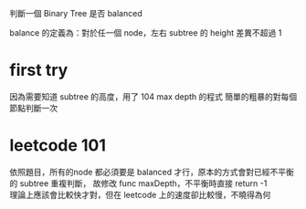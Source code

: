 判斷一個 Binary Tree 是否 balanced

balance 的定義為：對於任一個 node，左右 subtree 的 height 差異不超過 1

# first try
因為需要知道 subtree 的高度，用了 104 max depth 的程式
簡單的粗暴的對每個節點判斷一次

# leetcode 101
依照題目，所有的node 都必須要是 balanced 才行，原本的方式會對已經不平衡的 subtree 重複判斷，
故修改 func maxDepth，不平衡時直接 return -1  
理論上應該會比較快才對，但在 leetcode 上的速度卻比較慢，不曉得為何